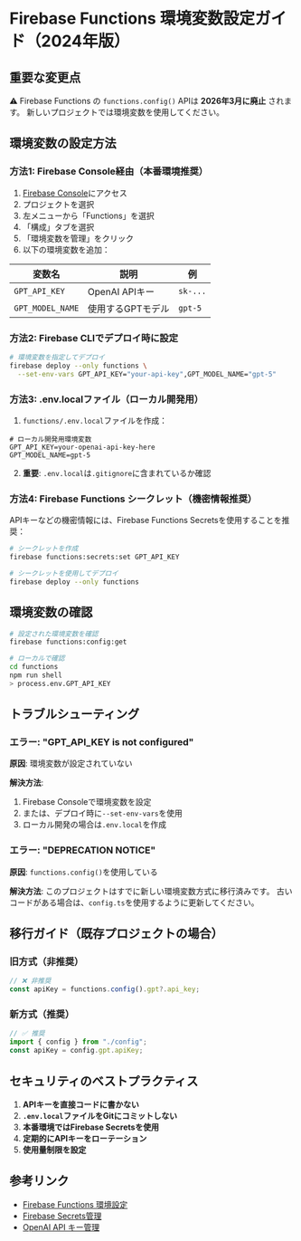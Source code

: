 # Firebase Functions 環境変数設定ガイド（2024年版）

## 重要な変更点
⚠️ Firebase Functions の `functions.config()` APIは **2026年3月に廃止** されます。
新しいプロジェクトでは環境変数を使用してください。

## 環境変数の設定方法

### 方法1: Firebase Console経由（本番環境推奨）

1. [Firebase Console](https://console.firebase.google.com/)にアクセス
2. プロジェクトを選択
3. 左メニューから「Functions」を選択
4. 「構成」タブを選択
5. 「環境変数を管理」をクリック
6. 以下の環境変数を追加：

| 変数名 | 説明 | 例 |
|--------|------|-----|
| `GPT_API_KEY` | OpenAI APIキー | `sk-...` |
| `GPT_MODEL_NAME` | 使用するGPTモデル | `gpt-5` |

### 方法2: Firebase CLIでデプロイ時に設定

```bash
# 環境変数を指定してデプロイ
firebase deploy --only functions \
  --set-env-vars GPT_API_KEY="your-api-key",GPT_MODEL_NAME="gpt-5"
```

### 方法3: .env.localファイル（ローカル開発用）

1. `functions/.env.local`ファイルを作成：

```env
# ローカル開発用環境変数
GPT_API_KEY=your-openai-api-key-here
GPT_MODEL_NAME=gpt-5
```

2. **重要**: `.env.local`は`.gitignore`に含まれているか確認

### 方法4: Firebase Functions シークレット（機密情報推奨）

APIキーなどの機密情報には、Firebase Functions Secretsを使用することを推奨：

```bash
# シークレットを作成
firebase functions:secrets:set GPT_API_KEY

# シークレットを使用してデプロイ
firebase deploy --only functions
```

## 環境変数の確認

```bash
# 設定された環境変数を確認
firebase functions:config:get

# ローカルで確認
cd functions
npm run shell
> process.env.GPT_API_KEY
```

## トラブルシューティング

### エラー: "GPT_API_KEY is not configured"

**原因**: 環境変数が設定されていない

**解決方法**:
1. Firebase Consoleで環境変数を設定
2. または、デプロイ時に`--set-env-vars`を使用
3. ローカル開発の場合は`.env.local`を作成

### エラー: "DEPRECATION NOTICE"

**原因**: `functions.config()`を使用している

**解決方法**:
このプロジェクトはすでに新しい環境変数方式に移行済みです。
古いコードがある場合は、`config.ts`を使用するように更新してください。

## 移行ガイド（既存プロジェクトの場合）

### 旧方式（非推奨）
```typescript
// ❌ 非推奨
const apiKey = functions.config().gpt?.api_key;
```

### 新方式（推奨）
```typescript
// ✅ 推奨
import { config } from "./config";
const apiKey = config.gpt.apiKey;
```

## セキュリティのベストプラクティス

1. **APIキーを直接コードに書かない**
2. **`.env.local`ファイルをGitにコミットしない**
3. **本番環境ではFirebase Secretsを使用**
4. **定期的にAPIキーをローテーション**
5. **使用量制限を設定**

## 参考リンク

- [Firebase Functions 環境設定](https://firebase.google.com/docs/functions/config-env)
- [Firebase Secrets管理](https://firebase.google.com/docs/functions/config-env#secret-manager)
- [OpenAI API キー管理](https://platform.openai.com/api-keys)